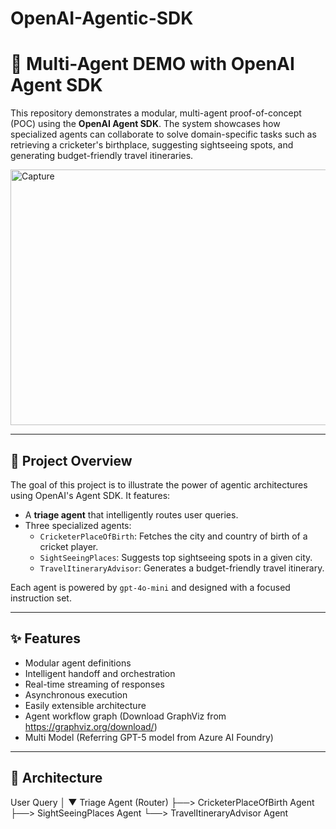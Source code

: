 # OpenAI-Agentic-SDK

# 🧠 Multi-Agent DEMO with OpenAI Agent SDK

This repository demonstrates a modular, multi-agent proof-of-concept (POC) using the **OpenAI Agent SDK**. The system showcases how specialized agents can collaborate to solve domain-specific tasks such as retrieving a cricketer's birthplace, suggesting sightseeing spots, and generating budget-friendly travel itineraries.

<img width="710" height="409" alt="Capture" src="https://github.com/user-attachments/assets/1935fddb-30c7-43e8-9bab-9950a2fd7268" />

---

## 🚀 Project Overview

The goal of this project is to illustrate the power of agentic architectures using OpenAI's Agent SDK. It features:

- A **triage agent** that intelligently routes user queries.
- Three specialized agents:
  - `CricketerPlaceOfBirth`: Fetches the city and country of birth of a cricket player.
  - `SightSeeingPlaces`: Suggests top sightseeing spots in a given city.
  - `TravelItineraryAdvisor`: Generates a budget-friendly travel itinerary.

Each agent is powered by `gpt-4o-mini` and designed with a focused instruction set.

---

## ✨ Features

- Modular agent definitions
- Intelligent handoff and orchestration
- Real-time streaming of responses
- Asynchronous execution
- Easily extensible architecture
- Agent workflow graph (Download GraphViz from https://graphviz.org/download/)
- Multi Model (Referring GPT-5 model from Azure AI Foundry)

---

## 🧠 Architecture
User Query │ ▼ Triage Agent (Router) ├──> CricketerPlaceOfBirth Agent ├──> SightSeeingPlaces Agent └──> TravelItineraryAdvisor Agent
